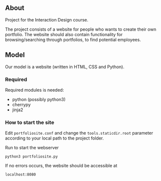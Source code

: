 ## About
Project for the Interaction Design course.

The project consists of a website for people who wants to create their own portfolio.
The website should also contain functionality for browsing/searching through portfolios, to find potential employees.

## Model
Our model is a website (written in HTML, CSS and Python).

### Required
Required modules is needed:
 - python (possibly python3)
 - cherrypy
 - jinja2

### How to start the site

Edit ```portfoliosite.conf``` and change the ```tools.staticdir.root``` parameter according to your local path to the project folder.

Run to start the webserver
```
python3 portfoliosite.py
```

If no errors occurs, the website should be accessible at
```
localhost:8080
```

